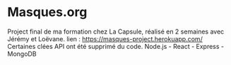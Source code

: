 # Masques.org
Project final de ma formation chez La Capsule, réalisé en 2 semaines avec Jérémy et Loëvane.
lien : https://masques-project.herokuapp.com/ 
Certaines clées API ont été supprimé du code.
Node.js - React - Express - MongoDB
